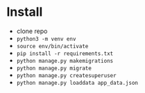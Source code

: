 # Install

* clone repo
* `python3 -m venv env`
* `source env/bin/activate`
* `pip install -r requirements.txt`
* `python manage.py makemigrations`
* `python manage.py migrate`
* `python manage.py createsuperuser`
* `python manage.py loaddata app_data.json`
